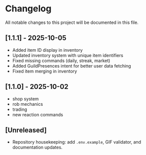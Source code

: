 # Changelog

All notable changes to this project will be documented in this file.

## [1.1.1] - 2025-10-05
- Added item ID display in inventory
- Updated inventory system with unique item identifiers
- Fixed missing commands (daily, streak, market)
- Added GuildPresences intent for better user data fetching
- Fixed item merging in inventory

## [1.1.0] - 2025-10-02
- shop system
- rob mechanics
- trading
- new reaction commands

## [Unreleased]
- Repository housekeeping: add `.env.example`, GIF validator, and documentation updates.
